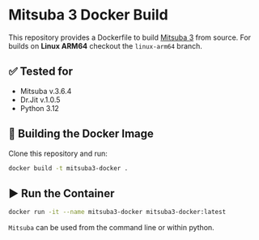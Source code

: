 # Mitsuba 3 Docker Build

This repository provides a Dockerfile to build [Mitsuba 3](https://github.com/mitsuba-renderer/mitsuba3) from source. For builds on **Linux ARM64** checkout the `linux-arm64` branch.

## ✅ Tested for

- Mitsuba v.3.6.4
- Dr.Jit v.1.0.5
- Python 3.12

## 🐳 Building the Docker Image

Clone this repository and run:

```bash
docker build -t mitsuba3-docker .
```
## ▶️ Run the Container

```bash
docker run -it --name mitsuba3-docker mitsuba3-docker:latest
```
`Mitsuba` can be used from the command line or within python. 
